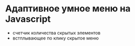 # Адаптивное умное меню на Javascript 
- счетчик количества скрытых элементов
- встплывающее по клику скрытое меню